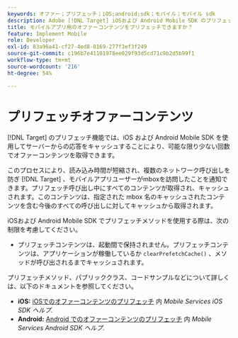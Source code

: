 ```yaml
---
keywords: オファー；プリフェッチ；iOS;android;sdk；モバイル；モバイル sdk
description: Adobe [!DNL Target] iOSおよび Android Mobile SDK のプリフェッチ機能を使用して、サーバーからの応答をキャッシュすることで、可能な限り少ない回数でオファーコンテンツを取得できます。
title: モバイルアプリ用のオファーコンテンツをプリフェッチできますか？
feature: Implement Mobile
role: Developer
exl-id: 83a96a41-cf27-4ed8-8169-277f3ef3f249
source-git-commit: c196b7e41101978ee029f93d5cd71c9b2d5b99f1
workflow-type: tm+mt
source-wordcount: '216'
ht-degree: 54%

---
```


# プリフェッチオファーコンテンツ

[!DNL Target] のプリフェッチ機能では、iOS および Android Mobile SDK を使用してサーバーからの応答をキャッシュすることにより、可能な限り少ない回数でオファーコンテンツを取得できます。

このプロセスにより、読み込み時間が短縮され、複数のネットワーク呼び出しを防ぎ [!DNL Target] 、モバイルアプリユーザーがmboxを訪問したことを通知できます。プリフェッチ呼び出し中にすべてのコンテンツが取得され、キャッシュされます。このコンテンツは、指定された mbox 名のキャッシュされたコンテンツを含む今後のすべての呼び出しに対してキャッシュから取得されます。

iOSおよび Android Mobile SDK でプリフェッチメソッドを使用する際は、次の制限を考慮してください。

* プリフェッチコンテンツは、起動間で保持されません。プリフェッチコンテンツは、アプリケーションが稼働しているか `clearPrefetchCache()` 、メソッドが呼び出されるまでキャッシュされます。

プリフェッチメソッド、パブリッククラス、コードサンプルなどについて詳しくは、以下のドキュメントを参照してください。

* **iOS:**  [iOSでのオファーコンテンツのプリフェッチ](https://experienceleague.adobe.com/docs/mobile-services/ios/target-ios/c-mob-target-prefetch-ios.html) 内 *Mobile Services iOS SDK ヘルプ*.
* **Android:**  [Android でのオファーコンテンツのプリフェッチ](https://experienceleague.adobe.com/docs/mobile-services/android/target-android/c-mob-target-prefetch-android.html) 内 *Mobile Services Android SDK ヘルプ*.
